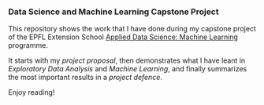 ### Data Science and Machine Learning Capstone Project
This repository shows the work that I have done during my capstone project of the EPFL Extension School [Applied Data Science: Machine Learning](https://www.extensionschool.ch/learn/applied-data-science-machine-learning) programme.

It starts with my *project proposal*, then demonstrates what I have leant in *Exploratory Data Analysis* and *Machine Learning*, and finally summarizes the most important results in a *project defence*.

Enjoy reading!
